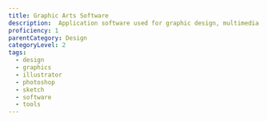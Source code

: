 ```yaml
---
title: Graphic Arts Software
description:  Application software used for graphic design, multimedia development, stylized image development, technical illustration, general image editing, or to access graphic files.
proficiency: 1
parentCategory: Design
categoryLevel: 2
tags:
  - design
  - graphics
  - illustrator
  - photoshop
  - sketch
  - software
  - tools
---
```

